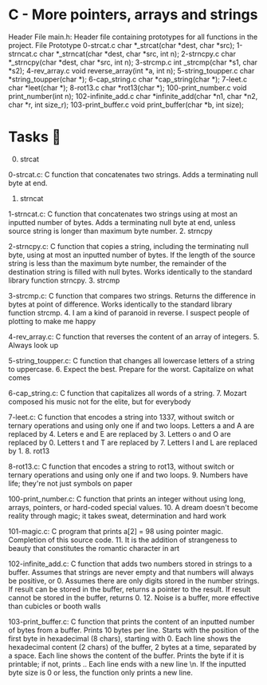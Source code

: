 # C - More pointers, arrays and strings
Header File
main.h: Header file containing prototypes for all functions in the project.
File	Prototype
0-strcat.c	char *_strcat(char *dest, char *src);
1-strncat.c	char *_strncat(char *dest, char *src, int n);
2-strncpy.c	char *_strncpy(char *dest, char *src, int n);
3-strcmp.c	int _strcmp(char *s1, char *s2);
4-rev_array.c	void reverse_array(int *a, int n);
5-string_toupper.c	char *string_toupper(char *);
6-cap_string.c	char *cap_string(char *);
7-leet.c	char *leet(char *);
8-rot13.c	char *rot13(char *);
100-print_number.c	void print_number(int n);
102-infinite_add.c	char *infinite_add(char *n1, char *n2, char *r, int size_r);
103-print_buffer.c	void print_buffer(char *b, int size);
# Tasks 📃
0. strcat

0-strcat.c: C function that concatenates two strings.
Adds a terminating null byte at end.
1. strncat

1-strncat.c: C function that concatenates two strings using at most an inputted number of bytes.
Adds a terminating null byte at end, unless source string is longer than maximum byte number.
2. strncpy

2-strncpy.c: C function that copies a string, including the terminating null byte, using at most an inputted number of bytes.
If the length of the source string is less than the maximum byte number, the remainder of the destination string is filled with null bytes.
Works identically to the standard library function strncpy.
3. strcmp

3-strcmp.c: C function that compares two strings.
Returns the difference in bytes at point of difference.
Works identically to the standard library function strcmp.
4. I am a kind of paranoid in reverse. I suspect people of plotting to make me happy

4-rev_array.c: C function that reverses the content of an array of integers.
5. Always look up

5-string_toupper.c: C function that changes all lowercase letters of a string to uppercase.
6. Expect the best. Prepare for the worst. Capitalize on what comes

6-cap_string.c: C function that capitalizes all words of a string.
7. Mozart composed his music not for the elite, but for everybody

7-leet.c: C function that encodes a string into 1337, without switch or ternary operations and using only one if and two loops.
Letters a and A are replaced by 4.
Leters e and E are replaced by 3.
Letters o and O are replaced by 0.
Letters t and T are replaced by 7.
Letters l and L are replaced by 1.
8. rot13

8-rot13.c: C function that encodes a string to rot13, without switch or ternary operations and using only one if and two loops.
9. Numbers have life; they're not just symbols on paper

100-print_number.c: C function that prints an integer without using long, arrays, pointers, or hard-coded special values.
10. A dream doesn't become reality through magic; it takes sweat, determination and hard work

101-magic.c: C program that prints a[2] = 98 using pointer magic.
Completion of this source code.
11. It is the addition of strangeness to beauty that constitutes the romantic character in art

102-infinite_add.c: C function that adds two numbers stored in strings to a buffer.
Assumes that strings are never empty and that numbers will always be positive, or 0.
Assumes there are only digits stored in the number strings.
If result can be stored in the buffer, returns a pointer to the result.
If result cannot be stored in the buffer, returns 0.
12. Noise is a buffer, more effective than cubicles or booth walls

103-print_buffer.c: C function that prints the content of an inputted number of bytes from a buffer.
Prints 10 bytes per line.
Starts with the position of the first byte in hexadecimal (8 chars), starting with 0.
Each line shows the hexadecimal content (2 chars) of the buffer, 2 bytes at a time, separated by a space.
Each line shows the content of the buffer. Prints the byte if it is printable; if not, prints ..
Each line ends with a new line \n.
If the inputted byte size is 0 or less, the function only prints a new line.
